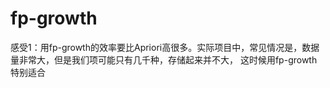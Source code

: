 # fp-growth
感受1：用fp-growth的效率要比Apriori高很多。实际项目中，常见情况是，数据量非常大，但是我们项可能只有几千种，存储起来并不大，
这时候用fp-growth特别适合
